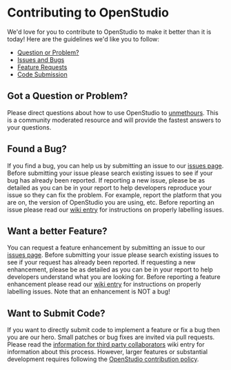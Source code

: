 # Contributing to OpenStudio

We'd love for you to contribute to OpenStudio to make it better than it is today! Here are the guidelines we'd like you to follow:

 - [Question or Problem?](#question)
 - [Issues and Bugs](#issue)
 - [Feature Requests](#feature)
 - [Code Submission](#submit)

## <a name="question"></a> Got a Question or Problem?

Please direct questions about how to use OpenStudio to [unmethours](https://unmethours.com).  This is a community moderated resource and will provide the fastest answers to your questions.

## <a name="issue"></a> Found a Bug?
If you find a bug, you can help us by submitting an issue to our [issues page](https://github.com/NREL/OpenStudio/issues). Before submitting your issue please search existing issues to see if your bug has already been reported.  If reporting a new issue, please be as detailed as you can be in your report to help developers reproduce your issue so they can fix the problem.  For example, report the platform that you are on, the version of OpenStudio you are using, etc. Before reporting an issue please read our [wiki entry](https://github.com/NREL/OpenStudio/wiki/Issue-Prioritization) for instructions on properly labelling issues.

## <a name="feature"></a> Want a better Feature?
You can request a feature enhancement by submitting an issue to our [issues page](https://github.com/NREL/OpenStudio/issues).  Before submitting your issue please search existing issues to see if your request has already been reported.  If requesting a new enhancement, please be as detailed as you can be in your report to help developers understand what you are looking for. Before reporting a feature enhancement please read our [wiki entry](https://github.com/NREL/OpenStudio/wiki/Issue-Prioritization) for instructions on properly labelling issues. Note that an enhancement is NOT a bug!

## <a name="submit"></a> Want to Submit Code?
If you want to directly submit code to implement a feature or fix a bug then you are our hero.  Small patches or bug fixes are invited via pull requests.  Please read the [information for third party collaborators](https://github.com/NREL/OpenStudio/wiki/Information-for-Third-Party-Collaborators) wiki entry for information about this process. However, larger features or substantial development requires following the [OpenStudio contribution policy](https://www.openstudio.net/openstudio-contribution-policy).
